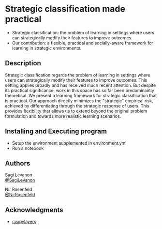 # Strategic classification made practical

* Strategic classification:  the problem of learning in settings where users can strategically modify their features to improve outcomes.
* Our contribution: a flexible, practical and socially-aware framework for learning in strategic environments.

## Description

Strategic classification regards the problem of learning in settings where users can strategically modify their features to improve outcomes. This setting applies broadly and has received much recent attention. But despite its practical significance, work in this space has so far been predominantly theoretical. We present a learning framework for strategic classification that is practical. Our approach directly minimizes the "strategic" empirical risk, achieved by differentiating through the strategic response of users. This provides flexibility that allows us to extend beyond the original problem formulation and towards more realistic learning scenarios.

## Installing and Executing program

* Setup the environment supplemented in environment.yml
* Run a notebook

## Authors

Sagi Levanon  
[@SagiLevanon](sagilevanon@campus.technion.ac.il)

Nir Rosenfeld  
[@NirRosenfeld](nirr@cs.technion.ac.il)

## Acknowledgments

* [cvxpylayers](https://github.com/cvxgrp/cvxpylayers)